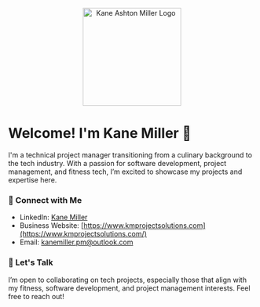 <p align="center">
  <img src="https://www.kmprojectsolutions.com/images/secondary-logo.png" alt="Kane Ashton Miller Logo" width="200"/>
</p>

# Welcome! I'm Kane Miller 👋

I'm a technical project manager transitioning from a culinary background to the tech industry. With a passion for software development, project management, and fitness tech, I’m excited to showcase my projects and expertise here.

### 🤝 Connect with Me
- LinkedIn: [Kane Miller](https://www.linkedin.com/in/kane-a-miller/)
- Business Website: [https://www.kmprojectsolutions.com](https://www.kmprojectsolutions.com/)
- Email: [kanemiller.pm@outlook.com](mailto:kanemiller.pm@outlook.com)

### 💬 Let's Talk
I’m open to collaborating on tech projects, especially those that align with my fitness, software development, and project management interests. Feel free to reach out!
